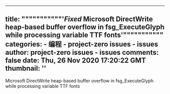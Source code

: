 
---
title: """""""""""'_Fixed_ Microsoft DirectWrite heap-based buffer overflow in fsg_ExecuteGlyph while processing variable TTF fonts'"""""""""""
categories: 
    - 编程
    - project-zero issues - issues
author: project-zero issues - issues
comments: false
date: Thu, 26 Nov 2020 17:20:22 GMT
thumbnail: ''
---

<div>   
Microsoft DirectWrite heap-based buffer overflow in fsg_ExecuteGlyph while processing variable TTF fonts  
</div>
            